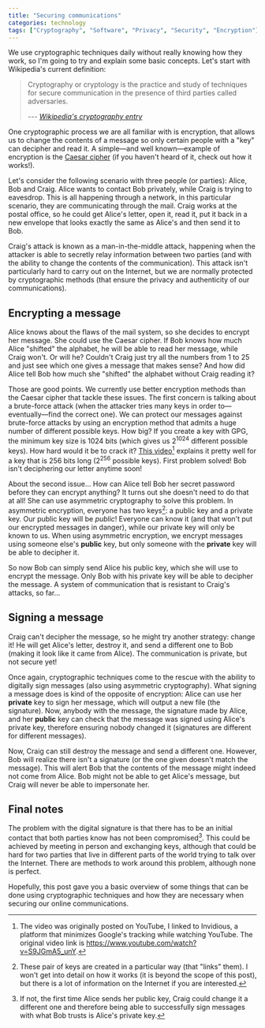 ```yaml
---
title: "Securing communications"
categories: technology
tags: ["Cryptography", "Software", "Privacy", "Security", "Encryption"]
---
```

We use cryptographic techniques daily without really knowing how they work, so I'm going to try and explain some basic concepts. Let's start with Wikipedia's current definition:

> Cryptography or cryptology is the practice and study of techniques for secure communication in the presence of third parties called adversaries.
>
> --- *[Wikipedia's cryptography entry](https://en.wikipedia.org/wiki/Cryptography)*

One cryptographic process we are all familiar with is encryption, that allows us to change the contents of a message so only certain people with a "key" can decipher and read it. A simple—and well known—example of encryption is the [Caesar cipher](https://en.wikipedia.org/wiki/Caesar_cipher) (if you haven't heard of it, check out how it works!).

Let's consider the following scenario with three people (or parties): Alice, Bob and Craig. Alice wants to contact Bob privately, while Craig is trying to eavesdrop. This is all happening through a network, in this particular scenario, they are communicating through the mail. Craig works at the postal office, so he could get Alice's letter, open it, read it, put it back in a new envelope that looks exactly the same as Alice's and then send it to Bob.

Craig's attack is known as a man-in-the-middle attack, happening when the attacker is able to secretly relay information between two parties (and with the ability to change the contents of the communication). This attack isn't particularly hard to carry out on the Internet, but we are normally protected by cryptographic methods (that ensure the privacy and authenticity of our communications).

## Encrypting a message

Alice knows about the flaws of the mail system, so she decides to encrypt her message. She could use the Caesar cipher. If Bob knows how much Alice "shifted" the alphabet, he will be able to read her message, while Craig won't. Or will he? Couldn't Craig just try all the numbers from 1 to 25 and just see which one gives a message that makes sense? And how did Alice tell Bob how much she "shifted" the alphabet without Craig reading it?

Those are good points. We currently use better encryption methods than the Caesar cipher that tackle these issues. The first concern is talking about a brute-force attack (when the attacker tries many keys in order to—eventually—find the correct one). We can protect our messages against brute-force attacks by using an encryption method that admits a huge number of different possible keys. How big? If you create a key with GPG, the minimum key size is 1024 bits (which gives us 2<sup>1024</sup> different possible keys). How hard would it be to crack it? [This video](https://www.invidio.us/watch?v=S9JGmA5_unY)[^invidious] explains it pretty well for a key that is 256 bits long (2<sup>256</sup> possible keys). First problem solved! Bob isn't deciphering our letter anytime soon!

[^invidious]: The video was originally posted on YouTube, I linked to Invidious, a platform that minimizes Google's tracking while watching YouTube. The original video link is <https://www.youtube.com/watch?v=S9JGmA5_unY>.

About the second issue... How can Alice tell Bob her secret password before they can encrypt anything? It turns out she doesn't need to do that at all! She can use asymmetric cryptography to solve this problem. In asymmetric encryption, everyone has two keys[^nodetail]: a public key and a private key. Our public key will be *public*! Everyone can know it (and that won't put our encrypted messages in danger), while our private key will only be known to us. When using asymmetric encryption, we encrypt messages using someone else's **public** key, but only someone with the **private** key will be able to decipher it.

[^nodetail]: These pair of keys are created in a particular way (that "links" them). I won't get into detail on how it works (it is beyond the scope of this post), but there is a lot of information on the Internet if you are interested.

So now Bob can simply send Alice his public key, which she will use to encrypt the message. Only Bob with his private key will be able to decipher the message. A system of communication that is resistant to Craig's attacks, so far...

## Signing a message

Craig can't decipher the message, so he might try another strategy: change it! He will get Alice's letter, destroy it, and send a different one to Bob (making it look like it came from Alice). The communication is private, but not secure yet!

Once again, cryptographic techniques come to the rescue with the ability to digitally sign messages (also using asymmetric cryptography). What signing a message does is kind of the opposite of encryption: Alice can use her **private** key to sign her message, which will output a new file (the signature). Now, anybody with the message, the signature made by Alice, and her **public** key can check that the message was signed using Alice's private key, therefore ensuring nobody changed it (signatures are different for different messages).

Now, Craig can still destroy the message and send a different one. However, Bob will realize there isn't a signature (or the one given doesn't match the message). This will alert Bob that the contents of the message might indeed not come from Alice. Bob might not be able to get Alice's message, but Craig will never be able to impersonate her.

## Final notes

The problem with the digital signature is that there has to be an initial contact that both parties know has not been compromised[^sharingpk]. This could be achieved by meeting in person and exchanging keys, although that could be hard for two parties that live in different parts of the world trying to talk over the Internet. There are methods to work around this problem, although none is perfect.

[^sharingpk]: If not, the first time Alice sends her public key, Craig could change it a different one and therefore being able to successfully sign messages with what Bob trusts is Alice's private key.

Hopefully, this post gave you a basic overview of some things that can be done using cryptographic techniques and how they are necessary when securing our online communications.
